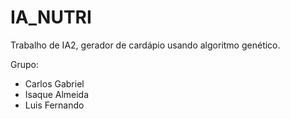# IA_NUTRI
Trabalho de IA2, gerador de cardápio usando algoritmo genético.

Grupo:
- Carlos Gabriel
- Isaque Almeida
- Luis Fernando
